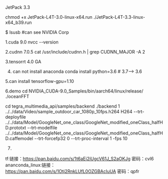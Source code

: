 JetPack 3.3 

chmod +x JetPack-L4T-3.0-linux-x64.run
./JetPack-L4T-3.3-linux-x64_b39.run

$ lsusb #can see NVIDIA Corp

1.cuda 9.0
nvcc --version

2.cudnn 7.0.5
cat /usr/include/cudnn.h | grep CUDNN_MAJOR -A 2

3.tensorrt 4.0 GA

4. can not install anaconda
conda install python=3.6   # 3.7--> 3.6

5.can install tensorflow-gpu=1.10


6.demo
cd NVIDIA_CUDA-9.0_Samples/bin/aarch64/linux/release/
./oceanFFT

cd tegra_multimedia_api/samples/backend
./backend 1 ../../data/Video/sample_outdoor_car_1080p_10fps.h264 H264 --trt-deployfile ../../data/Model/GoogleNet_one_class/GoogleNet_modified_oneClass_halfHD.prototxt --trt-modelfile ../../data/Model/GoogleNet_one_class/GoogleNet_modified_oneClass_halfHD.caffemodel --trt-forcefp32 0 --trt-proc-interval 1 -fps 10

7.

tf:链接：https://pan.baidu.com/s/1t6aEj2iUgcV61J_S2aOKJg 密码：cvl6
ananconda_linux:链接：https://pan.baidu.com/s/1Otj2RnkLUfL0OZGBAcIuUA 密码：qpfr
